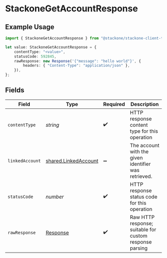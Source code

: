# StackoneGetAccountResponse

## Example Usage

```typescript
import { StackoneGetAccountResponse } from "@stackone/stackone-client-ts/sdk/models/operations";

let value: StackoneGetAccountResponse = {
    contentType: "<value>",
    statusCode: 592845,
    rawResponse: new Response('{"message": "hello world"}', {
        headers: { "Content-Type": "application/json" },
    }),
};
```

## Fields

| Field                                                                 | Type                                                                  | Required                                                              | Description                                                           |
| --------------------------------------------------------------------- | --------------------------------------------------------------------- | --------------------------------------------------------------------- | --------------------------------------------------------------------- |
| `contentType`                                                         | *string*                                                              | :heavy_check_mark:                                                    | HTTP response content type for this operation                         |
| `linkedAccount`                                                       | [shared.LinkedAccount](../../../sdk/models/shared/linkedaccount.md)   | :heavy_minus_sign:                                                    | The account with the given identifier was retrieved.                  |
| `statusCode`                                                          | *number*                                                              | :heavy_check_mark:                                                    | HTTP response status code for this operation                          |
| `rawResponse`                                                         | [Response](https://developer.mozilla.org/en-US/docs/Web/API/Response) | :heavy_check_mark:                                                    | Raw HTTP response; suitable for custom response parsing               |